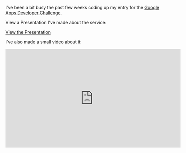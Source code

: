 I've been a bit busy the past few weeks coding up my entry for the <a href="http://www.google.com/events/gadc2012/">Google Apps Developer Challenge</a>. 

View a Presentation I've made about the service:

<a href="http://www.johanndutoit.net/presentations/2012/10/gdg-capetown-27-oct-2012/index.html">View the Presentation</a>

I've also made a small video about it:

<center style="margin-top:15px;">
<iframe width="560" height="315" src="http://www.youtube.com/embed/vB8CRiNd6QM" frameborder="0" allowfullscreen></iframe>
</center>
